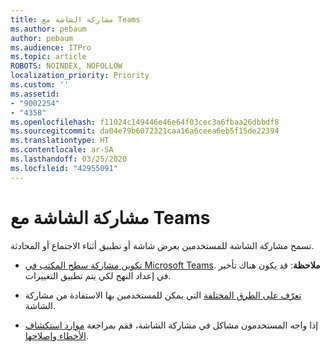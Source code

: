 ```yaml
---
title: مشاركة الشاشة مع Teams
ms.author: pebaum
author: pebaum
ms.audience: ITPro
ms.topic: article
ROBOTS: NOINDEX, NOFOLLOW
localization_priority: Priority
ms.custom: ''
ms.assetid:
- "9002254"
- "4358"
ms.openlocfilehash: f11024c149446e46e64f03cec3a6fbaa26dbbdf8
ms.sourcegitcommit: da04e79b6072321caa16a6ceea6eb5f15de22394
ms.translationtype: HT
ms.contentlocale: ar-SA
ms.lasthandoff: 03/25/2020
ms.locfileid: "42955091"
---
```

# <a name="screen-sharing-with-teams"></a>مشاركة الشاشة مع Teams

تسمح مشاركة الشاشة للمستخدمين بعرض شاشة أو تطبيق أثناء الاجتماع أو المحادثة.

- [تكوين مشاركة سطح المكتب في Microsoft Teams](https://docs.microsoft.com/microsoftteams/configure-desktop-sharing). **ملاحظة**: قد يكون هناك تأخير في إعداد النهج لكي يتم تطبيق التغييرات. 

- [تعرّف على الطرق المختلفة](https://docs.microsoft.com/microsoftteams/meeting-policies-in-teams#meeting-policy-settings---content-sharing) التي يمكن للمستخدمين بها الاستفادة من مشاركة الشاشة. 

- إذا واجه المستخدمون مشاكل في مشاركة الشاشة، فقم بمراجعة [موارد استكشاف الأخطاء وإصلاحها](https://docs.microsoft.com/microsoftteams/connectivity-issues). 
